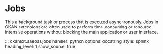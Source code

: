 # Jobs

This a background task or process that is executed asynchronously. Jobs in CKAN extensions are often 
used to perform time-consuming or resource-intensive operations without blocking the main application or user interface.

::: ckanext.saeoss.jobs
    handler: python
    options:
        docstring_style: sphinx
        heading_level: 1
        show_source: true